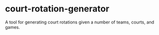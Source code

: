 # court-rotation-generator
A tool for generating court rotations given a number of teams, courts, and games.
